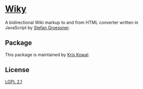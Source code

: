 
[Wiky](http://groessner.net/articles/wiky)
==========================================

A bidirectional Wiki markup to and from HTML converter written in JavaScript by
[Stefan Groessner](http://groessner.net/).

Package
-------

This package is maintained by [Kris Kowal](http://github.com/kriskowal/wiky).

License
-------

[LGPL 2.1](http://creativecommons.org/licenses/LGPL/2.1/)


